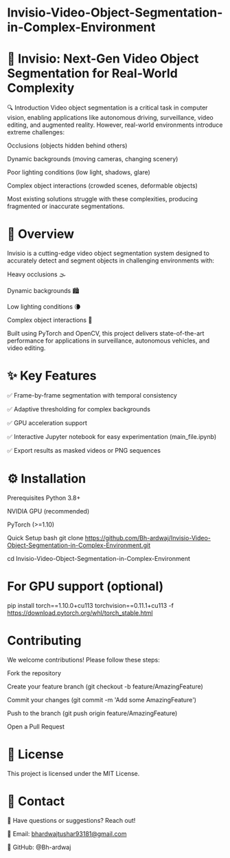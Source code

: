 # Invisio-Video-Object-Segmentation-in-Complex-Environment


# 🌟 Invisio: Next-Gen Video Object Segmentation for Real-World Complexity


🔍 Introduction
Video object segmentation is a critical task in computer vision, enabling applications like autonomous driving, surveillance, video editing, and augmented reality. However, real-world environments introduce extreme challenges:

Occlusions (objects hidden behind others)

Dynamic backgrounds (moving cameras, changing scenery)

Poor lighting conditions (low light, shadows, glare)

Complex object interactions (crowded scenes, deformable objects)

Most existing solutions struggle with these complexities, producing fragmented or inaccurate segmentations.



# 🚀 Overview
Invisio is a cutting-edge video object segmentation system designed to accurately detect and segment objects in challenging environments with:

Heavy occlusions 🌫️

Dynamic backgrounds 🏙️

Low lighting conditions 🌘

Complex object interactions 🤹

Built using PyTorch and OpenCV, this project delivers state-of-the-art performance for applications in surveillance, autonomous vehicles, and video editing.



# ✨ Key Features
✅ Frame-by-frame segmentation with temporal consistency

✅ Adaptive thresholding for complex backgrounds

✅ GPU acceleration support

✅ Interactive Jupyter notebook for easy experimentation (main_file.ipynb)

✅ Export results as masked videos or PNG sequences




# ⚙️ Installation
Prerequisites
Python 3.8+

NVIDIA GPU (recommended)

PyTorch (>=1.10)

Quick Setup
bash
git clone https://github.com/Bh-ardwaj/Invisio-Video-Object-Segmentation-in-Complex-Environment.git

cd Invisio-Video-Object-Segmentation-in-Complex-Environment

# For GPU support (optional)
pip install torch==1.10.0+cu113 torchvision==0.11.1+cu113 -f https://download.pytorch.org/whl/torch_stable.html




# Contributing
We welcome contributions! Please follow these steps:

Fork the repository

Create your feature branch (git checkout -b feature/AmazingFeature)

Commit your changes (git commit -m 'Add some AmazingFeature')

Push to the branch (git push origin feature/AmazingFeature)

Open a Pull Request




# 📜 License
This project is licensed under the MIT License.



# 📧 Contact
💬 Have questions or suggestions? Reach out!

📩 Email: bhardwajtushar93181@gmail.com

🔗 GitHub: @Bh-ardwaj
















